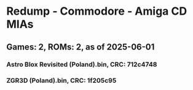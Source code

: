 # Redump - Commodore - Amiga CD MIAs
## Games: 2, ROMs: 2, as of 2025-06-01

### Astro Blox Revisited (Poland).bin, CRC: 712c4748
### ZGR3D (Poland).bin, CRC: 1f205c95
